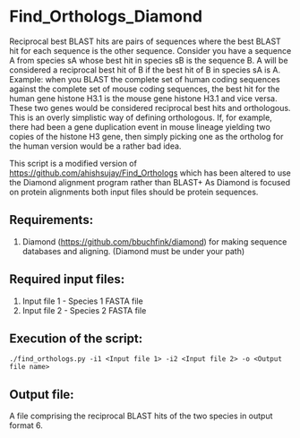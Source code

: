 # Find_Orthologs_Diamond
Reciprocal best BLAST hits are pairs of sequences where the best BLAST hit for each sequence is the other sequence.
Consider you have a sequence A from species sA whose best hit in species sB is the sequence B. A will be considered a reciprocal best hit of B if the best hit of B in species sA is A. <br/>
Example: when you BLAST the complete set of human coding sequences against the complete set of mouse coding sequences, the best hit for the human gene histone H3.1 is the mouse gene histone H3.1 and vice versa. These two genes would be considered reciprocal best hits and orthologous. This is an overly simplistic way of defining orthologous. If, for example, there had been a gene duplication event in mouse lineage yielding two copies of the histone H3 gene, then simply picking one as the ortholog for the human version would be a rather bad idea.

This script is a modified version of https://github.com/ahishsujay/Find_Orthologs which has been altered to use the Diamond alignment program rather than BLAST+ As Diamond is focused on protein alignments both input files should be protein sequences.

## Requirements:
1. Diamond (https://github.com/bbuchfink/diamond) for making sequence databases and aligning. (Diamond must be under your path)

## Required input files:
1. Input file 1 - Species 1 FASTA file
2. Input file 2 - Species 2 FASTA file

## Execution of the script:
`./find_orthologs.py -i1 <Input file 1> -i2 <Input file 2> -o <Output file name>`

## Output file:
A file comprising the reciprocal BLAST hits of the two species in output format 6. 
